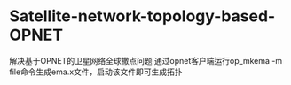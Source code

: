 # Satellite-network-topology-based-OPNET
解决基于OPNET的卫星网络全球撒点问题
通过opnet客户端运行op_mkema -m file命令生成ema.x文件，启动该文件即可生成拓扑
